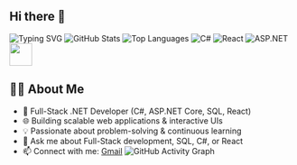 ## Hi there 👋
![Typing SVG](https://readme-typing-svg.herokuapp.com?size=30&color=F75C7E&center=true&vCenter=true&width=500&lines=Full+Stack+Developer;Problem+Solver;Open+Source+Enthusiast)
![GitHub Stats](https://github-readme-stats.vercel.app/api?username=YOUR_USERNAME&show_icons=true&theme=radical)
![Top Languages](https://github-readme-stats.vercel.app/api/top-langs/?username=YOUR_USERNAME&layout=compact&theme=radical)
![C#](https://img.shields.io/badge/C%23-239120?style=for-the-badge&logo=c-sharp&logoColor=white)
![React](https://img.shields.io/badge/React-20232A?style=for-the-badge&logo=react&logoColor=61DAFB)
![ASP.NET](https://img.shields.io/badge/ASP.NET-5C2D91?style=for-the-badge&logo=dotnet&logoColor=white)
<img src="https://media.giphy.com/media/hvRJCLFzcasrR4ia7z/giphy.gif" width="40px">


## 👨‍💻 About Me
- 🚀 Full-Stack .NET Developer (C#, ASP.NET Core, SQL, React)
- 🌐 Building scalable web applications & interactive UIs
- 💡 Passionate about problem-solving & continuous learning
- 💬 Ask me about Full-Stack development, SQL, C#, or React
- 📫 Connect with me: [Gmail](mailto:yourmail@gmail.com)
![GitHub Activity Graph](https://github-readme-activity-graph.vercel.app/graph?username=YOUR_USERNAME&theme=react-dark)

<!--
**Rohan-214/Rohan-214** is a ✨ _special_ ✨ repository because its `README.md` (this file) appears on your GitHub profile.
![GitHub Activity Graph](https://github-readme-activity-graph.vercel.app/graph?username=YOUR_USERNAME&theme=react-dark)


Here are some ideas to get you started:

- 🔭 I’m currently working on ...
- 🌱 I’m currently learning ...
- 👯 I’m looking to collaborate on ...
- 🤔 I’m looking for help with ...
- 💬 Ask me about ...
- 📫 How to reach me: ...
- 😄 Pronouns: ...
- ⚡ Fun fact: ...
-->
